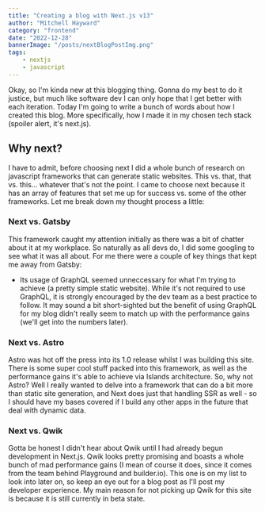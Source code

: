 ```yaml
---
title: "Creating a blog with Next.js v13"
author: "Mitchell Hayward"
category: "frontend"
date: "2022-12-28"
bannerImage: "/posts/nextBlogPostImg.png"
tags:
    - nextjs
    - javascript
---
```


Okay, so I'm kinda new at this blogging thing. Gonna do my best to do it justice, but much like software dev I can only hope that I get better with each iteration. Today I'm going to write a bunch of words about how I created this blog. More specifically, how I made it in my chosen tech stack (spoiler alert, it's next.js).

## Why next?

I have to admit, before choosing next I did a whole bunch of research on javascript frameworks that can generate static websites. This vs. that, that vs. this... whatever that's not the point. I came to choose next because it has an array of features that set me up for success vs. some of the other frameworks. Let me break down my thought process a little:

### Next vs. Gatsby

This framework caught my attention initially as there was a bit of chatter about it at my workplace. So naturally as all devs do, I did some googling to see what it was all about. For me there were a couple of key things that kept me away from Gatsby:

- Its usage of GraphQL seemed unneccessary for what I'm trying to achieve (a pretty simple static website). While it's not required to use GraphQL, it is strongly encouraged by the dev team as a best practice to follow. It may sound a bit short-sighted but the benefit of using GraphQL for my blog didn't really seem to match up with the performance gains (we'll get into the numbers later).

### Next vs. Astro

Astro was hot off the press into its 1.0 release whilst I was building this site. There is some super cool stuff packed into this framework, as well as the performance gains it's able to achieve via Islands architecture. So, why not Astro? Well I really wanted to delve into a framework that can do a bit more than static site generation, and Next does just that handling SSR as well - so I should have my bases covered if I build any other apps in the future that deal with dynamic data.

### Next vs. Qwik

Gotta be honest I didn't hear about Qwik until I had already begun development in Next.js. Qwik looks pretty promising and boasts a whole bunch of mad performance gains (I mean of course it does, since it comes from the team behind Playground and builder.io). This one is on my list to look into later on, so keep an eye out for a blog post as I'll post my developer experience. My main reason for not picking up Qwik for this site is because it is still currently in beta state.